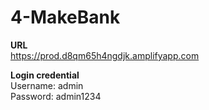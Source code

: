 # 4-MakeBank

**URL**\
https://prod.d8qm65h4ngdjk.amplifyapp.com

**Login credential**\
Username: admin\
Password: admin1234

